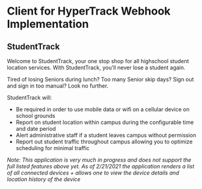 # Client for HyperTrack Webhook Implementation

## StudentTrack

Welcome to StudentTrack, your one stop shop for all highschool student location services. With StudentTrack, you'll never lose a student again.

Tired of losing Seniors during lunch? Too many Senior skip days? Sign out and sign in too manual? Look no further.

StudentTrack will:
- Be required in order to use mobile data or wifi on a cellular device on school grounds
- Report on student location within campus during the configurable time and date period
- Alert administrative staff if a student leaves campus without permission
- Report out student traffic throughout campus allowing you to optimize scheduling for minimal traffic

*Note: This application is very much in progress and does not support the full listed features above yet. As of 2/21/2021 the application renders a list of all connected devices + allows one to view the device details and location history of the device*
